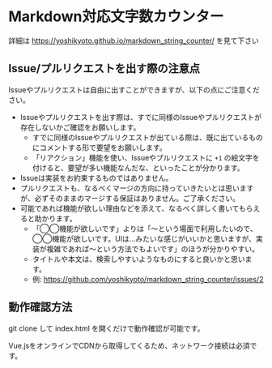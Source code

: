 # Markdown対応文字数カウンター

詳細は https://yoshikyoto.github.io/markdown_string_counter/ を見て下さい

## Issue/プルリクエストを出す際の注意点

Issueやプルリクエストは自由に出すことができますが、以下の点にご注意ください。

* Issueやプルリクエストを出す際は、すでに同様のIssueやプルリクエストが存在しないかご確認をお願いします。
  * すでに同様のIssueやプルリクエストが出ている際は、既に出ているものにコメントする形で要望をお願いします。
  * 「リアクション」機能を使い、Issueやプルリクエストに `+1` の絵文字を付けると、要望が多い機能なんだな、といったことが分かります。
* Issueは実装をお約束するものではありません。
* プルリクエストも、なるべくマージの方向に持っていきたいとは思いますが、必ずそのままのマージする保証はありません。ご了承ください。
* 可能であれば機能が欲しい理由などを添えて、なるべく詳しく書いてもらえると助かります。
  * 「◯◯機能が欲しいです」よりは「〜という場面で利用したいので、◯◯機能が欲しいです。UIは...みたいな感じがいいかと思いますが、実装が複雑であれば〜という方法でもよいです」のほうが分かりやすい。
  * タイトルや本文は、検索しやすいようなものにすると良いかと思います。
  * 例: https://github.com/yoshikyoto/markdown_string_counter/issues/2

## 動作確認方法

git clone して index.html を開くだけで動作確認が可能です。

Vue.jsをオンラインでCDNから取得してくるため、ネットワーク接続は必須です。
